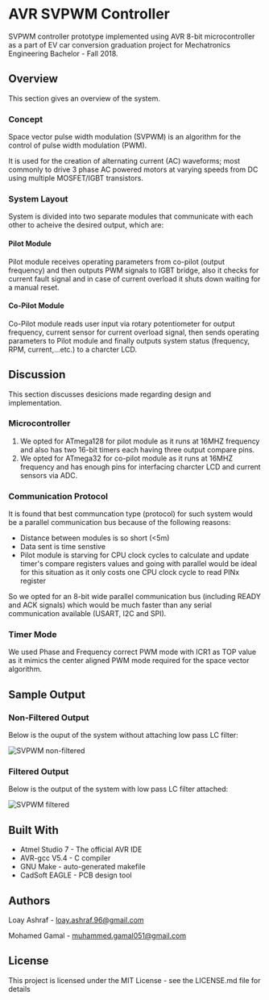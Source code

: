 # AVR SVPWM Controller
SVPWM controller prototype implemented using AVR 8-bit microcontroller as a part of EV car conversion graduation project for Mechatronics Engineering Bachelor - Fall 2018.

## Overview
This section gives an overview of the system.

### Concept
Space vector pulse width modulation (SVPWM) is an algorithm for the control of pulse width modulation (PWM).

It is used for the creation of alternating current (AC) waveforms; most commonly to drive 3 phase AC powered motors at varying speeds from DC using multiple MOSFET/IGBT transistors. 

### System Layout
System is divided into two separate modules that communicate with each other to acheive the desired output, which are:

#### Pilot Module

Pilot module receives operating parameters from co-pilot (output frequency) and then outputs PWM signals to IGBT bridge, also it checks for current fault signal and in case of current overload it shuts down waiting for a manual reset.

#### Co-Pilot Module

Co-Pilot module reads user input via rotary potentiometer for output frequency, current sensor for current overload signal, then sends operating parameters to Pilot module and finally outputs system status (frequency, RPM, current,...etc.) to a charcter LCD.

## Discussion
This section discusses desicions made regarding design and implementation.

### Microcontroller

1. We opted for ATmega128 for pilot module as it runs at 16MHZ frequency and also has two 16-bit timers each having three output compare pins.
2. We opted for ATmega32 for co-pilot module as it runs at 16MHZ frequency and has enough pins for interfacing charcter LCD and current sensors via ADC.

### Communication Protocol

It is found that best communcation type (protocol) for such system would be a parallel communication bus because of the following reasons:

- Distance between modules is so short (<5m)
- Data sent is time senstive
- Pilot module is starving for CPU clock cycles to calculate and update timer's compare registers values and going with parallel would be ideal for this situation as it only costs one CPU clock cycle to read PINx register 

So we opted for an 8-bit wide parallel communication bus (including READY and ACK signals) which would be much faster than any serial communication available (USART, I2C and SPI).

### Timer Mode

We used Phase and Frequency correct PWM mode with ICR1 as TOP value as it mimics the center aligned PWM mode required for the space vector algorithm.

## Sample Output

### Non-Filtered Output

Below is the ouput of the system without attaching low pass LC filter:

![SVPWM non-filtered](https://user-images.githubusercontent.com/40588058/112097013-fcae1b00-8ba7-11eb-9de0-81aa6ed4a276.gif)

### Filtered Output

Below is the output of the system with low pass LC filter attached:

![SVPWM filtered](https://user-images.githubusercontent.com/40588058/112097103-1e0f0700-8ba8-11eb-857c-8ab76146bc39.gif)

## Built With
- Atmel Studio 7 - The official AVR IDE
- AVR-gcc V5.4 - C compiler
- GNU Make - auto-generated makefile
- CadSoft EAGLE - PCB design tool

## Authors
Loay Ashraf - <loay.ashraf.96@gmail.com>

Mohamed Gamal - <muhammed.gamal051@gmail.com>

## License
This project is licensed under the MIT License - see the LICENSE.md file for details
